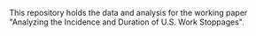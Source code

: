 This repository holds the data and analysis for the working paper "Analyzing the Incidence and Duration of U.S. Work Stoppages".
